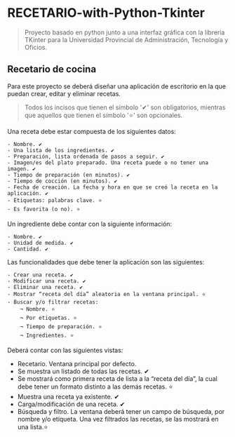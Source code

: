 # RECETARIO-with-Python-Tkinter
> Proyecto basado en python junto a una interfaz gráfica con la libreria TKinter para la Universidad Provincial de Administración, Tecnología y Oficios.

## Recetario de cocina
Para este proyecto se deberá diseñar una aplicación de escritorio en la que puedan crear, editar y eliminar recetas.

> Todos los incisos que tienen el símbolo '✔' son obligatorios, mientras que aquellos que tienen el símbolo '⭐' son opcionales.

Una receta debe estar compuesta de los siguientes datos:

    - Nombre. ✔
    - Una lista de los ingredientes. ✔
    - Preparación, lista ordenada de pasos a seguir. ✔
    - Imagen/es del plato preparado. Una receta puede o no tener una imagen. ✔
    - Tiempo de preparación (en minutos). ✔
    - Tiempo de cocción (en minutos). ✔
    - Fecha de creación. La fecha y hora en que se creó la receta en la aplicación. ✔
    - Etiquetas: palabras clave. ⭐
    - Es favorita (o no). ⭐

Un ingrediente debe contar con la siguiente información:

    - Nombre. ✔
    - Unidad de medida. ✔
    - Cantidad. ✔

Las funcionalidades que debe tener la aplicación son las siguientes:

    - Crear una receta. ✔
    - Modificar una receta. ✔
    - Eliminar una receta. ✔
    - Mostrar “receta del día” aleatoria en la ventana principal. ⭐
    - Buscar y/o filtrar recetas:
        ¬ Nombre. ⭐
        ¬ Por etiquetas. ⭐
        ¬ Tiempo de preparación. ⭐
        ¬ Ingredientes. ⭐

Deberá contar con las siguientes vistas:

- Recetario. Ventana principal por defecto.
- Se muestra un listado de todas las recetas. ✔
- Se mostrará como primera receta de lista a la “receta del día”, la cual debe tener un formato distinto a las demás recetas. ⭐
- Muestra una receta ya existente. ✔
- Carga/modificación de una receta. ✔
- Búsqueda y filtro. La ventana deberá tener un campo de búsqueda, por nombre y/o etiqueta. Una vez filtrados las recetas, se las mostrará en una lista.⭐
